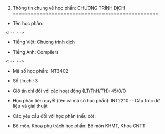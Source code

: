 2. Thông tin chung về học phần: CHƯƠNG TRÌNH DỊCH
=================================================

-   Tên học phần:

```{=html}
<!-- -->
```
-   Tiếng Việt: Chương trình dịch

-   Tiếng Anh: Compilers

```{=html}
<!-- -->
```
-   Mã số học phần: INT3402

-   Số tín chỉ: 3

-   Giờ tín chỉ đối với các hoạt động (LT/ThH/TH): 45/0/0

-   Học phần tiên quyết (tên và mã số học phần): INT2210 -- Cấu trúc dữ
    liệu và giải thuật

-   Các yêu cầu đối với học phần (nếu có):

-   Bộ môn, Khoa phụ trách học phần: Bộ môn KHMT, Khoa CNTT

